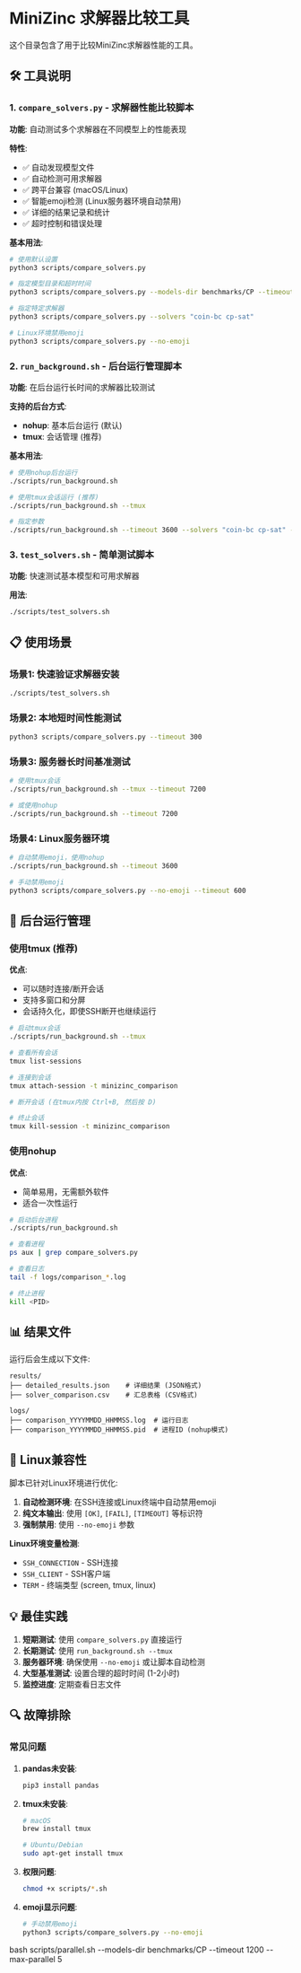 # MiniZinc 求解器比较工具

这个目录包含了用于比较MiniZinc求解器性能的工具。

## 🛠️ 工具说明

### 1. `compare_solvers.py` - 求解器性能比较脚本

**功能**: 自动测试多个求解器在不同模型上的性能表现

**特性**:
- ✅ 自动发现模型文件
- ✅ 自动检测可用求解器
- ✅ 跨平台兼容 (macOS/Linux)
- ✅ 智能emoji检测 (Linux服务器环境自动禁用)
- ✅ 详细的结果记录和统计
- ✅ 超时控制和错误处理

**基本用法**:
```bash
# 使用默认设置
python3 scripts/compare_solvers.py

# 指定模型目录和超时时间
python3 scripts/compare_solvers.py --models-dir benchmarks/CP --timeout 300

# 指定特定求解器
python3 scripts/compare_solvers.py --solvers "coin-bc cp-sat"

# Linux环境禁用emoji
python3 scripts/compare_solvers.py --no-emoji
```

### 2. `run_background.sh` - 后台运行管理脚本

**功能**: 在后台运行长时间的求解器比较测试

**支持的后台方式**:
- **nohup**: 基本后台运行 (默认)
- **tmux**: 会话管理 (推荐)

**基本用法**:
```bash
# 使用nohup后台运行
./scripts/run_background.sh

# 使用tmux会话运行 (推荐)
./scripts/run_background.sh --tmux

# 指定参数
./scripts/run_background.sh --timeout 3600 --solvers "coin-bc cp-sat" --tmux
```

### 3. `test_solvers.sh` - 简单测试脚本

**功能**: 快速测试基本模型和可用求解器

**用法**:
```bash
./scripts/test_solvers.sh
```

## 📋 使用场景

### 场景1: 快速验证求解器安装
```bash
./scripts/test_solvers.sh
```

### 场景2: 本地短时间性能测试
```bash
python3 scripts/compare_solvers.py --timeout 300
```

### 场景3: 服务器长时间基准测试
```bash
# 使用tmux会话
./scripts/run_background.sh --tmux --timeout 7200

# 或使用nohup
./scripts/run_background.sh --timeout 7200
```

### 场景4: Linux服务器环境
```bash
# 自动禁用emoji，使用nohup
./scripts/run_background.sh --timeout 3600

# 手动禁用emoji
python3 scripts/compare_solvers.py --no-emoji --timeout 600
```

## 🔧 后台运行管理

### 使用tmux (推荐)

**优点**:
- 可以随时连接/断开会话
- 支持多窗口和分屏
- 会话持久化，即使SSH断开也继续运行

```bash
# 启动tmux会话
./scripts/run_background.sh --tmux

# 查看所有会话
tmux list-sessions

# 连接到会话
tmux attach-session -t minizinc_comparison

# 断开会话 (在tmux内按 Ctrl+B, 然后按 D)

# 终止会话
tmux kill-session -t minizinc_comparison
```

### 使用nohup

**优点**:
- 简单易用，无需额外软件
- 适合一次性运行

```bash
# 启动后台进程
./scripts/run_background.sh

# 查看进程
ps aux | grep compare_solvers.py

# 查看日志
tail -f logs/comparison_*.log

# 终止进程
kill <PID>
```

## 📊 结果文件

运行后会生成以下文件:

```
results/
├── detailed_results.json    # 详细结果 (JSON格式)
├── solver_comparison.csv    # 汇总表格 (CSV格式)

logs/
├── comparison_YYYYMMDD_HHMMSS.log  # 运行日志
├── comparison_YYYYMMDD_HHMMSS.pid  # 进程ID (nohup模式)
```

## 🐧 Linux兼容性

脚本已针对Linux环境进行优化:

1. **自动检测环境**: 在SSH连接或Linux终端中自动禁用emoji
2. **纯文本输出**: 使用 `[OK]`, `[FAIL]`, `[TIMEOUT]` 等标识符
3. **强制禁用**: 使用 `--no-emoji` 参数

**Linux环境变量检测**:
- `SSH_CONNECTION` - SSH连接
- `SSH_CLIENT` - SSH客户端
- `TERM` - 终端类型 (screen, tmux, linux)

## 💡 最佳实践

1. **短期测试**: 使用 `compare_solvers.py` 直接运行
2. **长期测试**: 使用 `run_background.sh --tmux`
3. **服务器环境**: 确保使用 `--no-emoji` 或让脚本自动检测
4. **大型基准测试**: 设置合理的超时时间 (1-2小时)
5. **监控进度**: 定期查看日志文件

## 🔍 故障排除

### 常见问题

1. **pandas未安装**:
   ```bash
   pip3 install pandas
   ```

2. **tmux未安装**:
   ```bash
   # macOS
   brew install tmux
   
   # Ubuntu/Debian
   sudo apt-get install tmux
   ```

3. **权限问题**:
   ```bash
   chmod +x scripts/*.sh
   ```

4. **emoji显示问题**:
   ```bash
   # 手动禁用emoji
   python3 scripts/compare_solvers.py --no-emoji
   ``` 

bash scripts/parallel.sh --models-dir benchmarks/CP --timeout 1200 --max-parallel 5